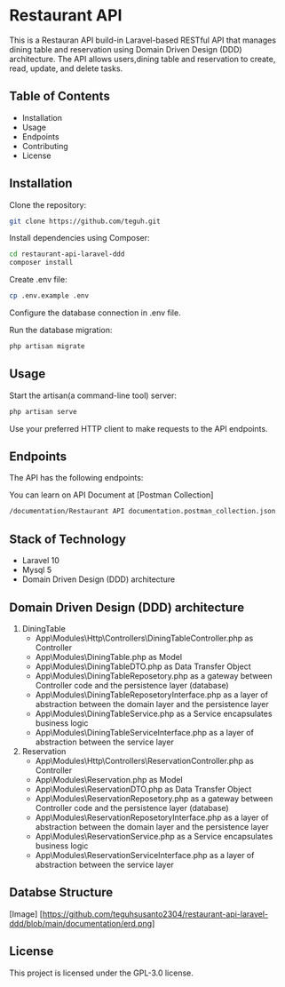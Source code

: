 # Restaurant API

This is a Restauran API build-in Laravel-based RESTful API that manages dining table and reservation using Domain Driven Design (DDD) architecture. The API allows users,dining table and reservation to create, read, update, and delete tasks.

## Table of Contents

-   Installation
-   Usage
-   Endpoints
-   Contributing
-   License

## Installation

Clone the repository:

```bash
git clone https://github.com/teguh.git
```

Install dependencies using Composer:

```bash
cd restaurant-api-laravel-ddd
composer install
```

Create .env file:

```bash
cp .env.example .env
```

Configure the database connection in .env file.

Run the database migration:

```bash
php artisan migrate
```

## Usage

Start the artisan(a command-line tool) server:

```bash
php artisan serve
```

Use your preferred HTTP client to make requests to the API endpoints.

## Endpoints

The API has the following endpoints:

You can learn on API Document at 
[Postman Collection]
```bash
/documentation/Restaurant API documentation.postman_collection.json
```

## Stack of Technology
- Laravel 10
- Mysql 5
- Domain Driven Design (DDD) architecture

## Domain Driven Design (DDD) architecture

1. DiningTable
   - App\Modules\Http\Controllers\DiningTableController.php as Controller
   - App\Modules\DiningTable.php as Model
   - App\Modules\DiningTableDTO.php as Data Transfer Object
   - App\Modules\DiningTableReposetory.php as a gateway between Controller code and the persistence layer (database)
   - App\Modules\DiningTableReposetoryInterface.php as a layer of abstraction between the domain layer and the persistence layer
   - App\Modules\DiningTableService.php as a Service encapsulates business logic
   - App\Modules\DiningTableServiceInterface.php as a layer of abstraction between the service layer
3. Reservation
   - App\Modules\Http\Controllers\ReservationController.php as Controller
   - App\Modules\Reservation.php as Model
   - App\Modules\ReservationDTO.php as Data Transfer Object
   - App\Modules\ReservationReposetory.php as a gateway between Controller code and the persistence layer (database)
   - App\Modules\ReservationReposetoryInterface.php as a layer of abstraction between the domain layer and the persistence layer
   - App\Modules\ReservationService.php as a Service encapsulates business logic
   - App\Modules\ReservationServiceInterface.php as a layer of abstraction between the service layer

## Databse Structure
[Image] [https://github.com/teguhsusanto2304/restaurant-api-laravel-ddd/blob/main/documentation/erd.png]
## License

This project is licensed under the GPL-3.0 license.
